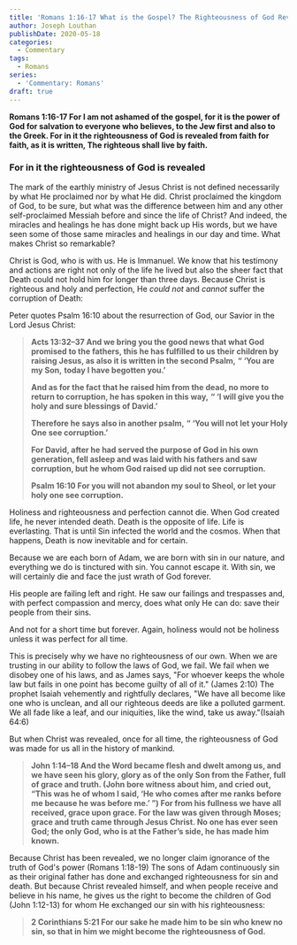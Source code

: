```yaml
---
title: 'Romans 1:16-17 What is the Gospel? The Righteousness of God Revealed [Part 5]'
author: Joseph Louthan
publishDate: 2020-05-18
categories:
  - Commentary
tags:
  - Romans
series:
  - 'Commentary: Romans'
draft: true
---
```


**Romans 1:16-17 For I am not ashamed of the gospel, for it is the power of God for salvation to everyone who believes, to the Jew first and also to the Greek. For in it the righteousness of God is revealed from faith for faith, as it is written, The righteous shall live by faith.**

### For in it the righteousness of God is revealed

The mark of the earthly ministry of Jesus Christ is not defined necessarily by what He proclaimed nor by what He did. Christ proclaimed the kingdom of God, to be sure, but what was the difference between him and any other self-proclaimed Messiah before and since the life of Christ? And indeed, the miracles and healings he has done might back up His words, but we have seen some of those same miracles and healings in our day and time. What makes Christ so remarkable?

Christ is God, who is with us. He is Immanuel. We know that his testimony and actions are right not only of the life he lived but also the sheer fact that Death could not hold him for longer than three days. Because Christ is righteous and holy and perfection, He *could not* and *cannot* suffer the corruption of Death:

Peter quotes Psalm 16:10 about the resurrection of God, our Savior in the Lord Jesus Christ:

>**Acts 13:32–37 And we bring you the good news that what God promised to the fathers, this he has fulfilled to us their children by raising Jesus, as also it is written in the second Psalm,**
>**“ ‘You are my Son,**
>**today I have begotten you.’**
>
>**And as for the fact that he raised him from the dead, no more to return to corruption, he has spoken in this way,**
>**“ ‘I will give you the holy and sure blessings of David.’**
>
>**Therefore he says also in another psalm,**
>**“ ‘You will not let your Holy One see corruption.’**
>
>**For David, after he had served the purpose of God in his own generation, fell asleep and was laid with his fathers and saw corruption, but he whom God raised up did not see corruption.**
>
>**Psalm 16:10  For you will not abandon my soul to Sheol, or let your holy one see corruption.**

Holiness and righteousness and perfection cannot die. When God created life, he never intended death. Death is the opposite of life. Life is everlasting. That is until Sin infected the world and the cosmos. When that happens, Death is now inevitable and for certain.

Because we are each born of Adam, we are born with sin in our nature, and everything we do is tinctured with sin. You cannot escape it. With sin, we will certainly die and face the just wrath of God forever.

His people are failing left and right. He saw our failings and trespasses and, with perfect compassion and mercy, does what only He can do: save their people from their sins.

And not for a short time but forever. Again, holiness would not be holiness unless it was perfect for all time.

This is precisely why we have no righteousness of our own. When we are trusting in our ability to follow the laws of God, we fail. We fail when we disobey one of his laws, and as James says, "For whoever keeps the whole law but fails in one point has become guilty of all of it." (James 2:10) The prophet Isaiah vehemently and rightfully declares, "We have all become like one who is unclean, and all our righteous deeds are like a polluted garment. We all fade like a leaf, and our iniquities, like the wind, take us away."(Isaiah 64:6)

But when Christ was revealed, once for all time, the righteousness of God was made for us all in the history of mankind.

>**John 1:14–18 And the Word became flesh and dwelt among us, and we have seen his glory, glory as of the only Son from the Father, full of grace and truth. (John bore witness about him, and cried out, “This was he of whom I said, ‘He who comes after me ranks before me because he was before me.’ ”) For from his fullness we have all received, grace upon grace. For the law was given through Moses; grace and truth came through Jesus Christ. No one has ever seen God; the only God, who is at the Father’s side, he has made him known.**

Because Christ has been revealed, we no longer claim ignorance of the truth of God's power (Romans 1:18-19) The sons of Adam continuously sin as their original father has done and exchanged righteousness for sin and death. But because Christ revealed himself, and when people receive and believe in his name, he gives us the right to become the children of God (John 1:12-13) for whom He exchanged our sin with his righteousness:

>**2 Corinthians 5:21 For our sake he made him to be sin who knew no sin, so that in him we might become the righteousness of God.**
